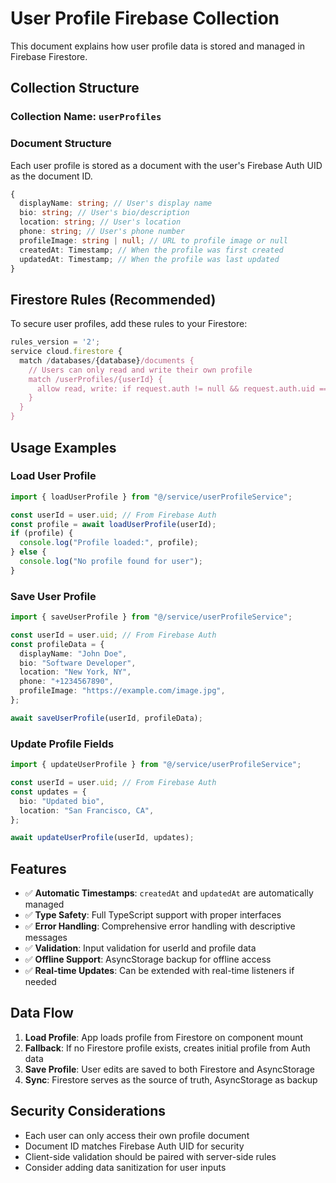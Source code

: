 # User Profile Firebase Collection

This document explains how user profile data is stored and managed in Firebase Firestore.

## Collection Structure

### Collection Name: `userProfiles`

### Document Structure

Each user profile is stored as a document with the user's Firebase Auth UID as the document ID.

```typescript
{
  displayName: string; // User's display name
  bio: string; // User's bio/description
  location: string; // User's location
  phone: string; // User's phone number
  profileImage: string | null; // URL to profile image or null
  createdAt: Timestamp; // When the profile was first created
  updatedAt: Timestamp; // When the profile was last updated
}
```

## Firestore Rules (Recommended)

To secure user profiles, add these rules to your Firestore:

```javascript
rules_version = '2';
service cloud.firestore {
  match /databases/{database}/documents {
    // Users can only read and write their own profile
    match /userProfiles/{userId} {
      allow read, write: if request.auth != null && request.auth.uid == userId;
    }
  }
}
```

## Usage Examples

### Load User Profile

```typescript
import { loadUserProfile } from "@/service/userProfileService";

const userId = user.uid; // From Firebase Auth
const profile = await loadUserProfile(userId);
if (profile) {
  console.log("Profile loaded:", profile);
} else {
  console.log("No profile found for user");
}
```

### Save User Profile

```typescript
import { saveUserProfile } from "@/service/userProfileService";

const userId = user.uid; // From Firebase Auth
const profileData = {
  displayName: "John Doe",
  bio: "Software Developer",
  location: "New York, NY",
  phone: "+1234567890",
  profileImage: "https://example.com/image.jpg",
};

await saveUserProfile(userId, profileData);
```

### Update Profile Fields

```typescript
import { updateUserProfile } from "@/service/userProfileService";

const userId = user.uid; // From Firebase Auth
const updates = {
  bio: "Updated bio",
  location: "San Francisco, CA",
};

await updateUserProfile(userId, updates);
```

## Features

- ✅ **Automatic Timestamps**: `createdAt` and `updatedAt` are automatically managed
- ✅ **Type Safety**: Full TypeScript support with proper interfaces
- ✅ **Error Handling**: Comprehensive error handling with descriptive messages
- ✅ **Validation**: Input validation for userId and profile data
- ✅ **Offline Support**: AsyncStorage backup for offline access
- ✅ **Real-time Updates**: Can be extended with real-time listeners if needed

## Data Flow

1. **Load Profile**: App loads profile from Firestore on component mount
2. **Fallback**: If no Firestore profile exists, creates initial profile from Auth data
3. **Save Profile**: User edits are saved to both Firestore and AsyncStorage
4. **Sync**: Firestore serves as the source of truth, AsyncStorage as backup

## Security Considerations

- Each user can only access their own profile document
- Document ID matches Firebase Auth UID for security
- Client-side validation should be paired with server-side rules
- Consider adding data sanitization for user inputs
